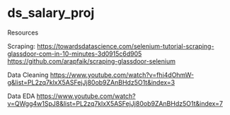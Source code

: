 # ds_salary_proj

Resources

Scraping: 
https://towardsdatascience.com/selenium-tutorial-scraping-glassdoor-com-in-10-minutes-3d0915c6d905
https://github.com/arapfaik/scraping-glassdoor-selenium

Data Cleaning
https://www.youtube.com/watch?v=fhi4dOhmW-g&list=PL2zq7klxX5ASFejJj80ob9ZAnBHdz5O1t&index=3

Data EDA
https://www.youtube.com/watch?v=QWgg4w1SpJ8&list=PL2zq7klxX5ASFejJj80ob9ZAnBHdz5O1t&index=7


